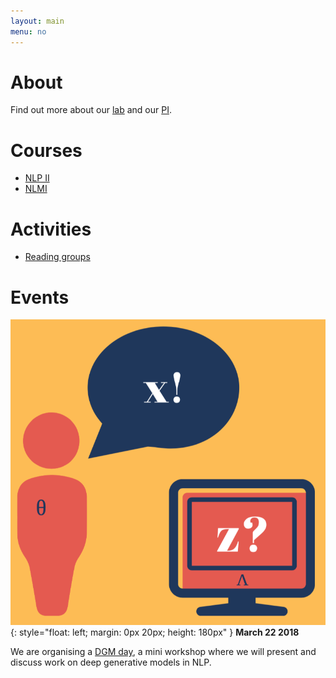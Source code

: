 ```yaml
---
layout: main
menu: no
---
```


# About


Find out more about our [lab](https://staff.fnwi.uva.nl/k.simaan/research_all.html) and our [PI](https://staff.fnwi.uva.nl/k.simaan/index.html).

# Courses

* [NLP II](//uva-slpl.github.io/nlp2)
* [NLMI](//uva-slpl.github.io/nlmi)

# Activities

* [Reading groups](//wilkeraziz.github.io/events.html)

# Events

![logo](/img/events/dgmday/logo.png){: style="float: left; margin: 0px 20px; height: 180px" }
**March 22 2018** 

We are organising a [DGM day](dgmday), a mini workshop where we will present and discuss work on deep generative models in NLP. 


